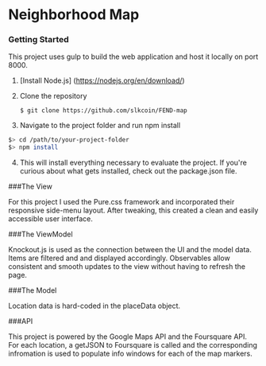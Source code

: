 # Neighborhood Map


### Getting Started

This project uses gulp to build the web application and host it locally on port 8000.

1. [Install Node.js] (https://nodejs.org/en/download/)
2. Clone the repository

    `$ git clone https://github.com/slkcoin/FEND-map`

3. Navigate to the project folder and run npm install

  ```bash
  $> cd /path/to/your-project-folder
  $> npm install
  ```
4. This will install everything necessary to evaluate the project. If you're curious about what gets installed, check out the package.json file.


###The View

For this project I used the Pure.css framework and incorporated their responsive side-menu layout. After tweaking, this created a clean and easily accessible user interface.

###The ViewModel

Knockout.js is used as the connection between the UI and the model data. Items are filtered and and displayed accordingly. Observables allow consistent and smooth updates to the view without having to refresh the page.

###The Model

Location data is hard-coded in the placeData object.

###API

This project is powered by the Google Maps API and the Foursquare API. For each location, a getJSON to Foursquare is called and the corresponding infromation is used to populate info windows for each of the map markers.
